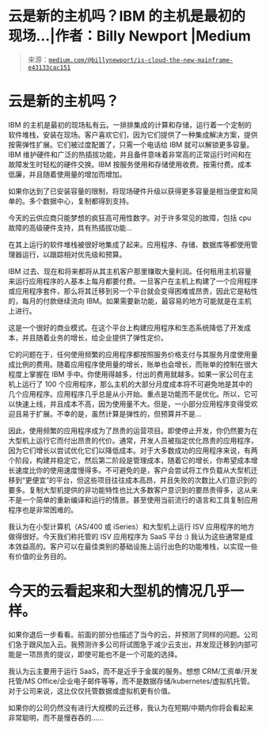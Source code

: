 <!--yml

分类：未分类

日期：2024 年 05 月 27 日 15:11:23

-->

# 云是新的主机吗？IBM 的主机是最初的现场…|作者：Billy Newport |Medium

> 来源：[`medium.com/@billynewport/is-cloud-the-new-mainframe-e43133cac151`](https://medium.com/@billynewport/is-cloud-the-new-mainframe-e43133cac151)

# 云是新的主机吗？

IBM 的主机是最初的现场私有云。一排排集成的计算和存储，运行着一个定制的软件堆栈，安装在现场。客户喜欢它们，因为它们提供了一种集成解决方案，提供按需弹性扩展。它们被过度配置了，只需一个电话给 IBM 就可以解锁更多容量。IBM 维护硬件和广泛的热插拔功能，并且备件意味着非常高的正常运行时间和在故障发生时轻松的硬件交换。IBM 按服务使用和存储使用收费。按需付费。成本低廉，并且随着使用量的增加而增加。

如果你达到了已安装容量的限制，将现场硬件升级以获得更多容量是相当便宜和简单的。多个数据中心，复制都得到支持。

今天的云供应商只能梦想的疯狂高可用性数字。对于许多常见的故障，包括 cpu 故障的高级硬件支持，具有热插拔功能…

在其上运行的软件堆栈被很好地集成了起来。应用程序、存储、数据库等都使用管理器运行，以跟踪相对优先级和预算。

IBM 过去、现在和将来都将从其主机客户那里赚取大量利润。任何租用主机容量来运行应用程序的人基本上每月都要付费。一旦客户在主机上构建了一个应用程序或应用程序套件，那么将其迁移到另一个平台就会变得困难或昂贵，因此它是粘性的，每月的付款继续流向 IBM。如果需要新功能，最容易的地方可能就是在主机上进行。

这是一个很好的商业模式。在这个平台上构建应用程序和生态系统降低了开发成本，并且随着业务的增长，给企业提供了弹性定价。

它的问题在于，任何使用频繁的应用程序都按照服务价格支付与其服务月度使用量成比例的费用。随着应用程序使用量的增长，账单也会增长，而账单的控制在很大程度上掌握在 IBM 手中。你使用得越多，付出的费用就越多。如果一家公司在主机上运行了 100 个应用程序，那么主机的大部分月度成本将不可避免地是其中的几个应用程序。应用程序几乎总是从小开始。重点是功能而不是优化。所以，它可以快速上线，并且成本不高，因为使用量不大。但是，一小部分应用程序变得受欢迎且易于扩展。不幸的是，虽然计算是弹性的，但预算并不是…

因此，使用频繁的应用程序成为了昂贵的运营项目。即使停止开发，你仍然要为在大型机上运行它而付出昂贵的代价。通常，开发人员被指定优化昂贵的应用程序，因为它们增长以尝试优化它们以降低成本。对于大多数成功的应用程序来说，有两个阶段，构建并稳定它，然后第二阶段是管理成本，随着它的增长，你希望成本增长速度比你的使用速度慢得多。不可避免的是，客户会尝试将工作负载从大型机迁移到“更便宜”的平台，但这些项目往往成本高昂，并且失败的次数比人们意识到的要多。复制大型机提供的非功能特性也比大多数客户意识到的要昂贵得多，这从来不是一个简单的重新编译和运行的情景。甚至使用当前流行的语言和工具复制应用程序也是非常困难的。

我认为在小型计算机（AS/400 或 iSeries）和大型机上运行 ISV 应用程序的地方做得很好。今天我们称托管的 ISV 应用程序为 SaaS 平台 :) 我认为这些通常是成本效益高的。客户可以在最佳类别的基础设施上运行出色的功能堆栈，以实现一些有价值的业务目的。

# 今天的云看起来和大型机的情况几乎一样。

如果你退后一步看看。前面的部分也描述了当今的云，并预测了同样的问题。公司们急于跟风加入云。我预测许多公司将试图急于减少云支出，并发现迁移到内部可能是一项昂贵的提议，即使可能也不是一个可能的选择。

我认为云主要用于运行 SaaS，而不是近乎于金属的服务。想想 CRM/工资单/开发托管/MS Office/企业电子邮件等等，而不是数据存储/kubernetes/虚拟机托管。对于公司来说，这比仅仅托管数据或虚拟机更有价值。

如果你的公司仍然没有进行大规模的云迁移，我认为在短期/中期内你将会看起来非常聪明，而不是慢吞吞的……

